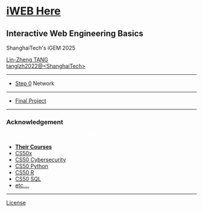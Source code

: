 # [iWEB Here](/)

## Interactive Web Engineering Basics

ShanghaiTech's iGEM 2025

[Lin-Zheng TANG](https://zivmax.top)  
[tanglzh2022@\<ShanghaiTech\>](mailto:tanglzh2022@shanghaitech.edu.cn)

---

* [Step 0](/steps/0) Network

---

* [Final Project](https://cs50.harvard.edu/x/2024/project/)

---


### Acknowledgement

<p>
<div class="small" style="color:#fff">
Special thanks to Harvard University’s CS50 and Prof. David J. Malan
</div>
</p>

<ul class="fa-ul">
  <li data-marker="*"><span class="fa-li"><i class="fas fa-square"></i></span><a href="../../courses/"><strong>Their Courses</strong></a></li>
  <li data-marker="*" class="small"><span class="fa-li"><i class="fas fa-square"></i></span><a href="https://cs50.harvard.edu/x">CS50x</a></li>
  <li data-marker="*" class="small"><span class="fa-li"><i class="fas fa-square"></i></span><a href="https://cs50.harvard.edu/cybersecurity">CS50 Cybersecurity</a></li>
  <li data-marker="*" class="small"><span class="fa-li"><i class="fas fa-square"></i></span><a href="http://cs50.harvard.edu/python">CS50 Python</a></li>
  <li data-marker="*" class="small"><span class="fa-li"><i class="fas fa-square"></i></span><a href="http://cs50.harvard.edu/r">CS50 R</a></li>
  <li data-marker="*" class="small"><span class="fa-li"><i class="fas fa-square"></i></span><a href="http://cs50.harvard.edu/sql">CS50 SQL</a></li>
<li data-marker="*" class="small"><span class="fa-li"><i class="fas fa-square"></i></span><a href="http://cs50.harvard.edu/sql">etc....</a></li>
</ul>

---

<a href="/license" class="small"><i class="fab fa-creative-commons me-1"></i>License</a>

